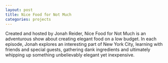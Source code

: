 ```yaml
---
layout: post
title: Nice Food for Not Much
categories: projects
---
```


Created and hosted by Jonah Reider, Nice Food for Not Much is an adventurous show about creating elegant food on a low budget. In each episode, Jonah explores an interesting part of New York City, learning with friends and special guests, gathering dank ingredients and ultimately whipping up something unbelievably elegant yet inexpensive.
